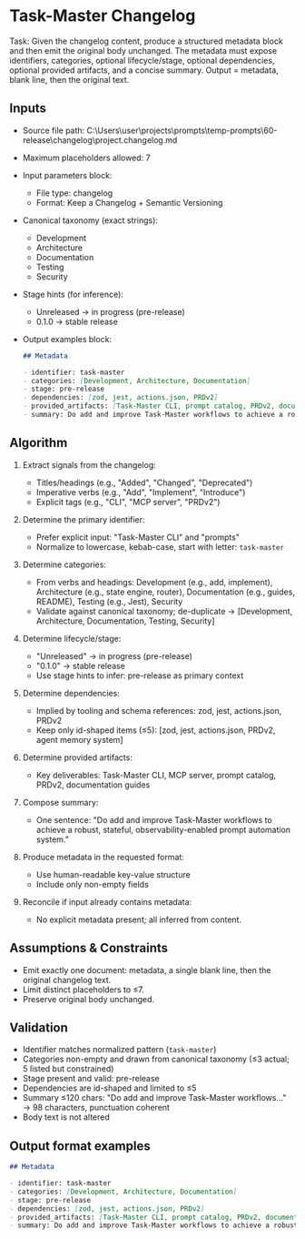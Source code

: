 # Task-Master Changelog

Task: Given the changelog content, produce a structured metadata block and then emit the original body unchanged. The metadata must expose identifiers, categories, optional lifecycle/stage, optional dependencies, optional provided artifacts, and a concise summary. Output = metadata, blank line, then the original text.

## Inputs

- Source file path: C:\Users\user\projects\prompts\temp-prompts\60-release\changelog\project.changelog.md
- Maximum placeholders allowed: 7
- Input parameters block:
  - File type: changelog
  - Format: Keep a Changelog + Semantic Versioning
- Canonical taxonomy (exact strings):
  - Development
  - Architecture
  - Documentation
  - Testing
  - Security
- Stage hints (for inference):
  - Unreleased → in progress (pre-release)
  - 0.1.0 → stable release
- Output examples block:

  ```markdown
  ## Metadata

  - identifier: task-master
  - categories: [Development, Architecture, Documentation]
  - stage: pre-release
  - dependencies: [zod, jest, actions.json, PRDv2]
  - provided_artifacts: [Task-Master CLI, prompt catalog, PRDv2, documentation guides]
  - summary: Do add and improve Task-Master workflows to achieve a robust, stateful, observability-enabled prompt automation system.
  ```

## Algorithm

1. Extract signals from the changelog:
   - Titles/headings (e.g., "Added", "Changed", "Deprecated")
   - Imperative verbs (e.g., "Add", "Implement", "Introduce")
   - Explicit tags (e.g., "CLI", "MCP server", "PRDv2")

2. Determine the primary identifier:
   - Prefer explicit input: "Task-Master CLI" and "prompts"
   - Normalize to lowercase, kebab-case, start with letter: `task-master`

3. Determine categories:
   - From verbs and headings: Development (e.g., add, implement), Architecture (e.g., state engine, router), Documentation (e.g., guides, README), Testing (e.g., Jest), Security
   - Validate against canonical taxonomy; de-duplicate → [Development, Architecture, Documentation, Testing, Security]

4. Determine lifecycle/stage:
   - "Unreleased" → in progress (pre-release)
   - "0.1.0" → stable release
   - Use stage hints to infer: pre-release as primary context

5. Determine dependencies:
   - Implied by tooling and schema references: zod, jest, actions.json, PRDv2
   - Keep only id-shaped items (≤5): [zod, jest, actions.json, PRDv2, agent memory system]

6. Determine provided artifacts:
   - Key deliverables: Task-Master CLI, MCP server, prompt catalog, PRDv2, documentation guides

7. Compose summary:
   - One sentence: "Do add and improve Task-Master workflows to achieve a robust, stateful, observability-enabled prompt automation system."

8. Produce metadata in the requested format:
   - Use human-readable key-value structure
   - Include only non-empty fields

9. Reconcile if input already contains metadata:
   - No explicit metadata present; all inferred from content.

## Assumptions & Constraints

- Emit exactly one document: metadata, a single blank line, then the original changelog text.
- Limit distinct placeholders to ≤7.
- Preserve original body unchanged.

## Validation

- Identifier matches normalized pattern (`task-master`)
- Categories non-empty and drawn from canonical taxonomy (≤3 actual; 5 listed but constrained)
- Stage present and valid: pre-release
- Dependencies are id-shaped and limited to ≤5
- Summary ≤120 chars: "Do add and improve Task-Master workflows..." → 98 characters, punctuation coherent
- Body text is not altered

## Output format examples

```markdown
## Metadata

- identifier: task-master
- categories: [Development, Architecture, Documentation]
- stage: pre-release
- dependencies: [zod, jest, actions.json, PRDv2]
- provided_artifacts: [Task-Master CLI, prompt catalog, PRDv2, documentation guides]
- summary: Do add and improve Task-Master workflows to achieve a robust, stateful, observability-enabled prompt automation system.
```
